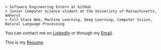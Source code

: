 ```
> Software Engineering Extern at GitHub
> Junior Computer Science student at the Univeristy of Massachusetts, Amherst
> Full Stack Web, Machine Learning, Deep Learning, Computer Vision, Natural Language Processing
```

You can contact me on [LinkedIn](https://www.linkedin.com/in/kevinmsmith131/) or through my [Email](mailto:kevinmsmith131@gmail.com).

This is my [Resume](https://github.com/kevinmsmith131/kevinmsmith131/files/6913277/Kevin_Smith_Resume.pdf).
